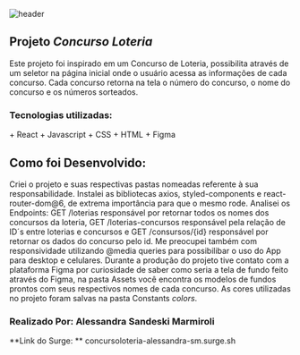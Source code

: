 ![header](https://www.oliberal.com/image/contentid/policy:1.530531:1653362556/Milionaria.png?f=2x1&$p$f=3fc07aa&w=1500&$w=f075b93)

## Projeto *Concurso Loteria*

Este projeto foi inspirado em um Concurso de Loteria, possibilita através de um seletor na página inicial onde o usuário acessa as informações de cada concurso. Cada concurso retorna na tela o número do concurso, o nome do concurso e os números sorteados.

### Tecnologias utilizadas: 
<tr>
+ React
+ Javascript
+ CSS
+ HTML
+ Figma

## Como foi Desenvolvido: 

Criei o projeto e suas respectivas pastas nomeadas referente à sua responsabilidade. 
Instalei as bibliotecas axios, styled-components e react-router-dom@6, de extrema importância para que o mesmo rode. 
Analisei os Endpoints: GET /loterias responsável por retornar todos os nomes dos concursos da loteria, GET /loterias-concursos responsável pela relação de ID´s entre loterias e concursos e 
GET /consursos/{id} responsável por retornar os dados do concurso pelo id. Me preocupei também com responsividade utilizando @media queries para possibilibar o uso do App para desktop e celulares. Durante a produção do projeto tive contato com a plataforma Figma por curiosidade de saber como seria a tela de fundo feito através do Figma, na pasta Assets você encontra os modelos de fundos prontos com seus respectivos nomes de cada concurso. 
As cores utilizadas no projeto foram salvas na pasta Constants *colors*.

### Realizado Por: Alessandra Sandeski Marmiroli

**Link do Surge: **  concursoloteria-alessandra-sm.surge.sh

